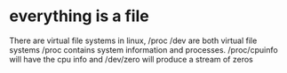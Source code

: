 everything is a file
====================

There are virtual file systems  in linux, /proc /dev are both virtual file systems
/proc contains system information and processes. /proc/cpuinfo will have the cpu
info and /dev/zero will produce a stream of zeros
